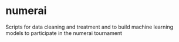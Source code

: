 # numerai
Scripts for data cleaning and treatment and to build machine learning models to participate in the numerai tournament
